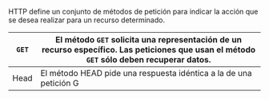 HTTP define un conjunto de métodos 
de petición para indicar la acción que se desea realizar para un recurso determinado. 


| ```GET``` | El método ```GET``` solicita una representación de un recurso específico. Las peticiones que usan el método ```GET``` sólo deben recuperar datos. |
| --------- | ------------------------------------------------------------------------------------------------------------------------------------------------- |
| Head      | El método HEAD pide una respuesta idéntica a la de una petición G                                                                                                                                               |
